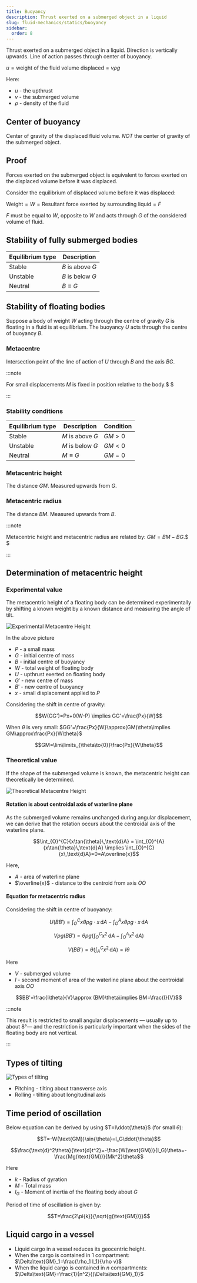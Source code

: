 ```yaml
---
title: Buoyancy
description: Thrust exerted on a submerged object in a liquid
slug: fluid-mechanics/statics/buoyancy
sidebar:
  order: 8
---
```


Thrust exerted on a submerged object in a liquid. Direction is vertically
upwards. Line of action passes through center of buoyancy.

$u=\text{weight of the fluid volume displaced}=v\rho{g}$

Here:

- $u$ - the upthrust
- $v$ - the submerged volume
- $\rho$ - density of the fluid

## Center of buoyancy

Center of gravity of the displaced fluid volume. _NOT_ the center of gravity of
the submerged object.

## Proof

Forces exerted on the submerged object is equivalent to forces exerted on the
displaced volume before it was displaced.

Consider the equilibrium of displaced volume before it was displaced:

$\text{Weight}=W=\text{Resultant force exerted by surrounding liquid}=F$

$F$ must be equal to $W$, opposite to $W$ and acts through $G$ of the considered
volume of fluid.

## Stability of fully submerged bodies

| Equilibrium type | Description      |
| ---------------- | ---------------- |
| Stable           | $B$ is above $G$ |
| Unstable         | $B$ is below $G$ |
| Neutral          | ${B}\equiv{G}$   |

## Stability of floating bodies

Suppose a body of weight $W$ acting through the centre of gravity $G$ is
floating in a fluid is at equilibrium. The buoyancy $U$ acts through the centre
of buoyancy $B$.

### Metacentre

Intersection point of the line of action of $U$ through $B$ and the axis $BG$.

:::note

For small displacements $M$ is fixed in position relative to the body.$ $

:::

### Stability conditions

| Equilibrium type | Description      | Condition |
| ---------------- | ---------------- | --------- |
| Stable           | $M$ is above $G$ | $GM>0$    |
| Unstable         | $M$ is below $G$ | $GM<0$    |
| Neutral          | $M\equiv{G}$     | $GM=0$    |

### Metacentric height

The distance $GM$. Measured upwards from $G$.

### Metacentric radius

The distance $BM$. Measured upwards from $B$.

:::note

Metacentric height and metacentric radius are related by: $GM=BM-BG$.$ $

:::

## Determination of metacentric height

### Experimental value

The metacentric height of a floating body can be determined experimentally by
shifting a known weight by a known distance and measuring the angle of tilt.

![Experimental Metacentre Height](/fluids/experimental-metacentre-height.jpg)

In the above picture

- $P$ - a small mass
- $G$ - initial centre of mass
- $B$ - initial centre of buoyancy
- $W$ - total weight of floating body
- $U$ - upthrust exerted on floating body
- $G'$ - new centre of mass
- $B'$ - new centre of buoyancy
- $x$ - small displacement applied to $P$

Considering the shift in centre of gravity:

```math
W(GG')=Px+0(W-P) \implies GG'=\frac{Px}{W}
```

When $\theta$ is very small:
$GG'=\frac{Px}{W}\approx(GM)\theta\implies GM\approx\frac{Px}{W\theta}$

```math
GM=\lim\limits_{\theta\to{0}}\frac{Px}{W\theta}
```

### Theoretical value

If the shape of the submerged volume is known, the metacentric height can
theoretically be determined.

![Theoretical Metacentre Height](/fluids/theoretical-metacentre-height.jpg)

#### Rotation is about centroidal axis of waterline plane

As the submerged volume remains unchanged during angular displacement, we can
derive that the rotation occurs about the centroidal axis of the waterline
plane.

```math
\int_{O}^{C}{x\tan{\theta}\,\text{d}A}
=
\int_{O}^{A}{x\tan{\theta}\,\text{d}A}
\implies
\int_{O}^{C}{x\,\text{d}A}=0=A\overline{x}
```

Here,

- $A$ - area of waterline plane
- $\overline{x}$ - distance to the centroid from axis $OO$

#### Equation for metacentric radius

Considering the shift in centre of buoyancy:

```math
U(BB')=
\int_{O}^{C}{x\theta\rho{g}\cdot{x}\,\text{d}A}
-
\int_{O}^{A}{x\theta\rho{g}\cdot{x}\,\text{d}A}
```

```math
V\rho{g}(BB')=
\theta\rho{g}
\Bigg(
\int_{O}^{C}{x^2\,\text{d}A}
-
\int_{O}^{A}{x^2\,\text{d}A}
\Bigg)
```

```math
V(BB')=
\theta
\bigg(
\int_{A}^{C}{x^2\,\text{d}A}
\bigg)
=I\theta
```

Here

- $V$ - submerged volume
- $I$ - second moment of area of the waterline plane about the centroidal axis
  $OO$

```math
BB'=\frac{I\theta}{V}\approx (BM)\theta\implies BM=\frac{I}{V}
```

:::note

This result is restricted to small angular displacements — usually up to about
8°— and the restriction is particularly important when the sides of the floating
body are not vertical.

:::

## Types of tilting

![Types of tilting](/fluids/types-of-tilting.jpg)

- Pitching - tilting about transverse axis
- Rolling - tilting about longitudinal axis

## Time period of oscillation

Below equation can be derived by using $T=I\ddot{\theta}$ (for small $\theta$):

```math
T=-W(\text{GM})\sin{\theta}=I_G\ddot{\theta}
```

```math
\frac{\text{d}^2\theta}{\text{d}t^2}=-\frac{W(\text{GM})}{I_G}\theta=-\frac{Mg(\text{GM})}{Mk^2}\theta
```

Here

- $k$ - Radius of gyration
- $M$ - Total mass
- $I_G$ - Moment of inertia of the floating body about $G$

Period of time of oscillation is given by:

```math
T=\frac{2\pi{k}}{\sqrt{g(\text{GM})}}
```

## Liquid cargo in a vessel

- Liquid cargo in a vessel reduces its geocentric height.
- When the cargo is contained in 1 compartment:  
  $\Delta\text{GM}_1=\frac{\rho_1 I_1}{\rho v}$
- When the liquid cargo is contained in $n$ compartments:  
  $\Delta\text{GM}=\frac{1}{n^2}{(\Delta\text{GM}_1)}$
